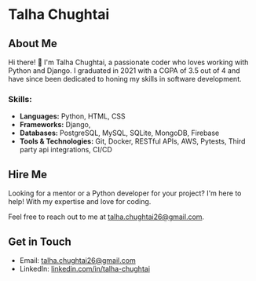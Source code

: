 # Talha Chughtai

## About Me

Hi there! 👋 I'm Talha Chughtai, a passionate coder who loves working with Python and Django. I graduated in 2021 with a CGPA of 3.5 out of 4 and have since been dedicated to honing my skills in software development.

### Skills:

- **Languages:** Python, HTML, CSS
- **Frameworks:** Django,
- **Databases:** PostgreSQL, MySQL, SQLite, MongoDB, Firebase
- **Tools & Technologies:** Git, Docker, RESTful APIs, AWS, Pytests, Third party api integrations, CI/CD

## Hire Me

Looking for a mentor or a Python developer for your project? I'm here to help! With my expertise and love for coding.

Feel free to reach out to me at [talha.chughtai26@gmail.com](mailto:talha.chughtai26@gmail.com).

## Get in Touch

- Email: [talha.chughtai26@gmail.com](mailto:talha.chughtai26@gmail.com)
- LinkedIn: [linkedin.com/in/talha-chughtai](https://www.linkedin.com/in/talha-chughtai)
